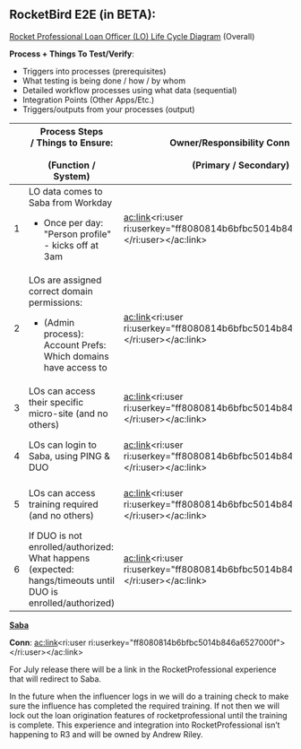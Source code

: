 
## **RocketBird E2E (in BETA):**

[Rocket Professional Loan Officer (LO) Life Cycle Diagram](https://editor.signavio.com/p/hub-preview#model/ff04d56e3b8644cd880073bf5a6af3ab;diagram) (Overall)



**Process + Things To Test/Verify**:

- Triggers into processes (prerequisites)
- What testing is being done / how / by whom
- Detailed workflow processes using what data (sequential)
- Integration Points (Other Apps/Etc.)
- Triggers/outputs from your processes (output)





| <br> | Process Steps / Things to Ensure:<br><br>(Function / System)<br> | Owner/Responsibility Conn (PO)<br><br>(Primary / Secondary)<br> | SME / Testing Conn<br><br>(Primary / Secondary)<br> | Input and Output Triggers / Notifications<br> | Estimated Duration<br> | Status<br><br>(Complete / Not Started)<br> | Notes / Issues<br> |
| --- | --- | --- | --- | --- | --- | --- | --- |
| 1 | LO data comes to Saba from Workday<br><ul style="list-style-type: square;"><li>Once per day: &quot;Person profile&quot; - kicks off at 3am</li></ul> | <ac:link><ri:user ri:userkey="ff8080814b6bfbc5014b846a6527000f"></ri:user></ac:link> | <br><ac:link><ri:user ri:userkey="8a8903605438810501550a90752f00ac"></ri:user></ac:link><br> | Input: LO authorized to attend training from Workday | 5mins | **COMPLETE** | <br> |
| 2 | LOs are assigned correct domain permissions:<br><ul style="list-style-type: square;"><li><span>(Admin process): Account Prefs: Which domains have access to</span></li></ul> | <ac:link><ri:user ri:userkey="ff8080814b6bfbc5014b846a6527000f"></ri:user></ac:link> | <br><ac:link><ri:user ri:userkey="8a8903605438810501550a90752f00ac"></ri:user></ac:link><br> | <br> | 5mins | **COMPLETE** | <br> |
| 3 | LOs can access their specific micro-site (and no others) | <ac:link><ri:user ri:userkey="ff8080814b6bfbc5014b846a6527000f"></ri:user></ac:link> | <br><ac:link><ri:user ri:userkey="8a8903605438810501550a90752f00ac"></ri:user></ac:link><br> | <br> | 5mins | **COMPLETE** | <br><br> |
| 4 | LOs can login to Saba, using PING & DUO | <ac:link><ri:user ri:userkey="ff8080814b6bfbc5014b846a6527000f"></ri:user></ac:link> | <br><ac:link><ri:user ri:userkey="8a8903605438810501550a90752f00ac"></ri:user></ac:link><br> | <br> | 5mins | **COMPLETE** | <br> |
| 5 | LOs can access training required (and no others) | <ac:link><ri:user ri:userkey="ff8080814b6bfbc5014b846a6527000f"></ri:user></ac:link> | <br><ac:link><ri:user ri:userkey="8a8903605438810501550a90752f00ac"></ri:user></ac:link><br> | <br> | 5mins | **COMPLETE** | <br><br> |
| 6 | If DUO is not enrolled/authorized: What happens (expected: hangs/timeouts until DUO is enrolled/authorized) | <ac:link><ri:user ri:userkey="ff8080814b6bfbc5014b846a6527000f"></ri:user></ac:link> | <br><ac:link><ri:user ri:userkey="8a8903605438810501550a90752f00ac"></ri:user></ac:link><br> | <br><br> | 5mins | **COMPLETE** | <br> |






<u><strong>Saba</strong></u>

**Conn**: <ac:link><ri:user ri:userkey="ff8080814b6bfbc5014b846a6527000f"></ri:user></ac:link>

For July release there will be a link in the RocketProfessional experience that will redirect to Saba.

In the future when the influencer logs in we will do a training check to make sure the influence has completed the required training. If not then we will lock out the loan origination features of rocketprofessional until the training is complete. This experience and integration into RocketProfessional isn’t happening to R3 and will be owned by Andrew Riley.


